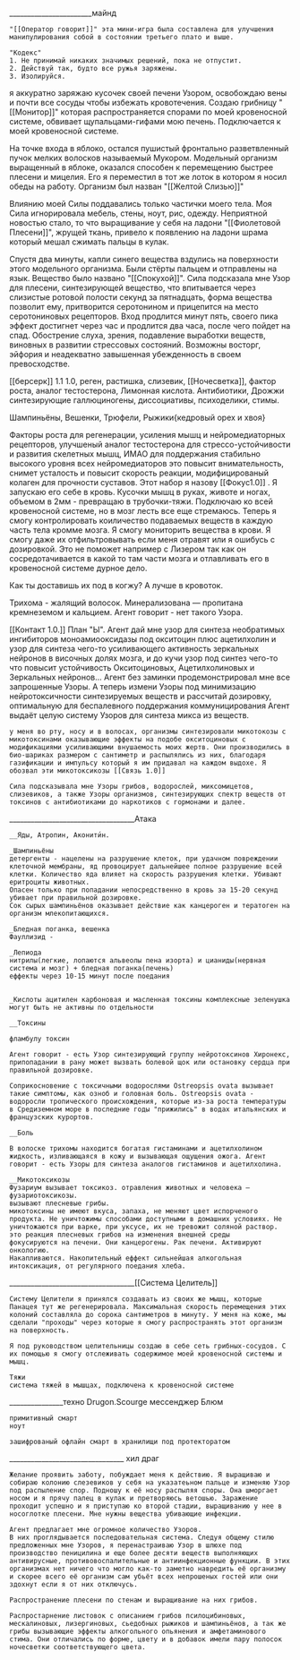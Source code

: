 _______________________майнд

	"[[Оператор говорит]]" эта мини-игра была составлена для улучшения манипулирования собой в состоянии третьего плато и выше.

	"Кодекс"
	1. Не принимай никаких значимых решений, пока не отпустит.
	2. Действуй так, будто все ружья заряжены. 
	3. Изолируйся.







я аккуратно заряжаю кусочек своей печени Узором, освобождаю вены и почти все сосуды чтобы избежать кровотечения. Создаю грибницу "[[Монитор]]" которая распространяется спорами по моей кровеносной системе, обвивает щупальцами-гифами мою печень. Подключается к моей кровеносной системе.

На точке входа в яблоко, остался пушистый фронтально разветвленный пучок мелких волосков называемый Мукором. Модельный организм выращенный в яблоке, оказался способен к перемещению быстрее плесени и мицелия. Его я переместил в тот же лоток в котором я носил обеды на работу. Организм был назван "[[Желтой Слизью]]"

Влиянию моей Силы поддавались только частички моего тела. Моя Сила игнорировала мебель, стены, ноут, рис, одежду. Неприятной новостью стало, то что выращивание у себя на ладони "[[Фиолетовой Плесени]]", жрущей ткань, привело к появлению на ладони шрама который мешал сжимать пальцы в кулак. 


Спустя два минуты, капли синего вещества вздулись на поверхности этого модельного организма. Были стёрты пальцем и отправлены на язык. Вещество было названо "[[Спокухой]]".
Сила подсказала мне Узор для плесени, синтезирующей вещество, что впитывается через слизистые ротовой полости секунд за пятнадцать, форма вещества позволит ему, притворится серотонином и прицепится на место серотониновых рецепторов. Вход продлится минут пять, своего пика эффект достигнет через час и продлится два часа, после чего пойдет на спад. Обострение слуха, зрения, подавление выработки веществ, виновных в развитии стрессовых состояний. Возможны восторг, эйфория и неадекватно завышенная убежденность в своем превосходстве.


[[берсерк]] 1.1 1.0, реген, растишка, слизевик, [[Ночесветка]], фактор роста, аналог тестостерона, Лимонная кислота. Антибиотики, Дрожжи синтезирующие галлюциногены, диссоциативы, психоделики, стимы.

Шампиньёны, Вешенки, Трюфели, Рыжики{кедровый орех и хвоя}


Факторы роста для регенерации, усиления мышц и нейромедиаторных рецепторов, улучшеный аналог тестостерона для стрессо-устойчивости и развития скелетных мышц, ИМАО для поддержания стабильно высокого уровня всех нейромедиаторов это повысит внимательность, снимет усталость и повысит скорость реакции, модифицированый колаген для прочности суставов.
Этот набор я назову [[Фокус1.0]] . Я запускаю его себе в кровь. Кусочки мышц в руках, животе и ногах, объемом в 2мм - превращаю в трубочки-тяжи. Подключаю ко всей кровеносной системе, но в мозг лесть все еще стремаюсь.
Теперь я смогу контролировать коиличество подаваемых веществ в каждую часть тела кромме мозга. Я смогу мониторить вещества в крови. Я смогу даже их отфильтровывать если меня отравят или я ошибусь с дозировкой. Это не поможет например с Лизером так как он сосредотачивается в какой то там части мозга и отлавливать его в кровеносной системе дурное дело.


Как ты доставишь их под в когжу? А лучше в кровоток.

Трихома - жалящий волосок.  Минерализована — пропитана кремнеземом и кальцием. Агент говорит - нет такого Узора.

[[Контакт 1.0.]]
	План "Ы". Агент дай мне узор для синтеза необратимых ингибиторов моноамиооксидазы под окситоцин плюс ацетилхолин и узор для синтеза чего-то усиливающего активность зеркальных нейронов в височных долях мозга, и до кучи узор под синтез чего-то что повысит устойчивость Окситоциновых, Ацетилхолиновых и Зеркальных нейронов...
	Агент без заминки продемонстрировал мне все запрошенные Узоры.
	А теперь измени Узоры под минимизацию нейротоксичности синтезируемых веществ и рассчитай дозировку, оптимальную для беспалевного поддержания коммуницирования
	Агент выдаёт целую систему Узоров для синтеза микса из веществ.

	у меня во рту, носу и в волосах, организмы синтезировали микотокозы с микотоксинами оказывающие эффекты на подобе окситоциновых с модификациями усиливающими внушаемость моих жертв. Они производились в био-шариках размером с сантиметр и распылялись из них, благодаря газификации и импульсу который я им придавал на каждом выдохе. Я обозвал эти микотоксикозы [[Связь 1.0]]

	Сила подсказывала мне Узоры грибов, водорослей, миксомицетов, слизевиков, а также Узоры организмов, синтезирующих спектр веществ от токсинов с антибиотиками до наркотиков с гормонами и далее.


___________________________________Атака


	__Яды, Атропин, Аконити́н.

	_Шампиньёны
	детергенты - нацелены на разрушение клеток, при удачном повреждении клеточной мембраны, яд провоцирует дальнейшее полное разрушение всей клетки. Количество яда влияет на скорость разрушения клетки. Убивают еритроциты животных.
	Опасен только при попадании непосредственно в кровь за 15-20 секунд убивает при правильной дозировке.
	Сок сырых шампиньёнов оказывает действие как канцероген и тератоген на организм млекопитающихся.

	_Бледная поганка, вешенка
	Фауллизид -

	_Лепиода
	нитрилы(легкие, лопаются альвеолы пена изорта) и цианиды(нервная система и мозг) + бледная поганка(печень)
	еффекты через 10-15 минут после поедания


	_Кислоты ацитилен карбоновая и масленная токсины комплексные зеленушка могут быть не активны по отдельности

	__Токсины

	фламбулу токсин

	Агент говорит - есть Узор синтезирующий группу нейротоксинов Хиронекс, припопадании в рану может вызвать болевой щок или остановку сердца при правильной дозировке.

	Соприкосновение с токсичными водорослями Ostreopsis ovata вызывает такие симптомы, как озноб и головная боль. Ostreopsis ovata - водоросли тропического происхождения, которые из-за роста температуры в Средиземном море в последние годы "прижились" в водах итальянских и французских курортов.

	__Боль

	В волоске трихомы находится богатая гистаминами и ацетилхолином жидкость, изливающаяся в кожу и вызывающая ощущения ожога. Агент говорит - есть Узоры для синтеза аналогов гистаминов и ацетилхолина.

	__Микотоксикозы 
	Фузариум вызывает токсикоз. отравления животных и человека — фузариотоксикозы.
	вызывают плесневые грибы.
	микотоксины не имеют вкуса, запаха, не меняют цвет испорченого продукта. Не уничтожимы способами доступными в домашних условиях. Не уничтожаются при варке, при уксусе, их не тревожит соляной раствор.
	это реакция плесневых грибов на изменения внешней среды
	фокусируются на печени. Они канцерогены. Рак печени. Активируют онкологию.
	Накапливаются. Накопительный еффект сильнейшая алкогольная интоксикация, от регулярного поедания хлеба.

___________________________________[[Система Целитель]]

	Систему Целители я принялся создавать из своих же мышц, которые Панацея тут же регенерировала. Максимальная скорость перемещения этих колоний составляла до сорока сантиметров в минуту. У меня на коже, мы сделали "проходы" через которые я смогу распространять этот организм на поверхность.

	Я под руководством целительницы создаю в себе сеть грибных-сосудов. С их помощью я смогу отслеживать содержимое моей кровеносной системы и мышц.

	Тяжи
	система тяжей в мышцах, подключена к кровеносной системе


_______________техно
	Drugon.Scourge
	мессенджер Блюм

	примитивный смарт
	ноут

	зашифрованый офлайн смарт в хранилищи под протекторатом

________________________________ хил драг

	Желание проявить заботу, побуждает меня к действию. Я выращиваю и собираю колонию слезевиков у себя на указатеьном пальце и изменяю Узор под распыление спор. Подношу к её носу распыляя споры. Она шморгает носом и я прячу палец в кулак и претворяюсь ветошью. Заражение проходит успешно и я приступаю ко второй стадии, выращиванию у нее в носоглотке плесени. Мне нужны вещества убивающие инфекции.

	Агент предлагает мне огромное количество Узоров.
	В них проглядывается последовательная система. Следуя общему стилю предложенных мне Узоров, я перенастраиваю Узор в шлюхе под производство пеницилина и еще более десяти веществ выполняющих антивирусные, противовоспалительные и антиинфекционные функции. В этих организмах нет ничего что могло как-то заметно навредить её организму и скорее всего её организм сам убьёт всех непрошеных гостей или они здохнут если я от них отключусь.

	Распространение плесени по стенам и выращивание на них грибов.

	Распростарнение листовок с описанием грибов псилоцибиновых, мескалиновых, лизергиновых, сьедобных рыжиков и шампиньёнов, а так же грибы вызывающие эффекты алкогольного опьянения и амфетаминового стима. Они отличались по форме, цвету и в добавок имели пару полосок ночесветки соответствующего цвета.


